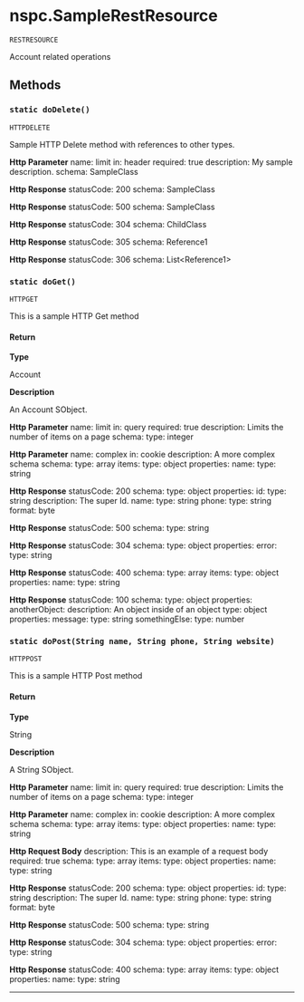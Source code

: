 # nspc.SampleRestResource

`RESTRESOURCE`

Account related operations

## Methods
### `static doDelete()`

`HTTPDELETE`

Sample HTTP Delete method with references to other types.


**Http Parameter** name: limit in: header required: true description: My sample description. schema: SampleClass


**Http Response** statusCode: 200 schema: SampleClass


**Http Response** statusCode: 500 schema: SampleClass


**Http Response** statusCode: 304 schema: ChildClass


**Http Response** statusCode: 305 schema: Reference1


**Http Response** statusCode: 306 schema: List&lt;Reference1&gt;

### `static doGet()`

`HTTPGET`

This is a sample HTTP Get method

#### Return

**Type**

Account

**Description**

An Account SObject.


**Http Parameter** name: limit in: query required: true description: Limits the number of items on a page schema:   type: integer


**Http Parameter** name: complex in: cookie description: A more complex schema schema:   type: array   items:     type: object     properties:       name:         type: string


**Http Response** statusCode: 200 schema:   type: object   properties:     id:       type: string       description: The super Id.     name:       type: string     phone:       type: string       format: byte


**Http Response** statusCode: 500 schema:   type: string


**Http Response** statusCode: 304 schema:   type: object   properties:     error:       type: string


**Http Response** statusCode: 400 schema:   type: array   items:     type: object     properties:       name:         type: string


**Http Response** statusCode: 100 schema:   type: object   properties:     anotherObject:       description: An object inside of an object       type: object       properties:         message:           type: string         somethingElse:           type: number

### `static doPost(String name, String phone, String website)`

`HTTPPOST`

This is a sample HTTP Post method

#### Return

**Type**

String

**Description**

A String SObject.


**Http Parameter** name: limit in: query required: true description: Limits the number of items on a page schema:   type: integer


**Http Parameter** name: complex in: cookie description: A more complex schema schema:   type: array   items:     type: object     properties:       name:         type: string


**Http Request Body** description: This is an example of a request body required: true schema:   type: array   items:     type: object     properties:       name:         type: string


**Http Response** statusCode: 200 schema:   type: object   properties:     id:       type: string       description: The super Id.     name:       type: string     phone:       type: string       format: byte


**Http Response** statusCode: 500 schema:   type: string


**Http Response** statusCode: 304 schema:   type: object   properties:     error:       type: string


**Http Response** statusCode: 400 schema:   type: array   items:     type: object     properties:       name:         type: string

---
